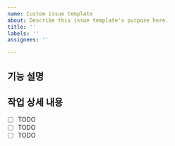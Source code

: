 ```yaml
---
name: Custom issue template
about: Describe this issue template's purpose here.
title: ''
labels: ''
assignees: ''

---
```


## 기능 설명


## 작업 상세 내용

- [ ] TODO
- [ ] TODO
- [ ] TODO

